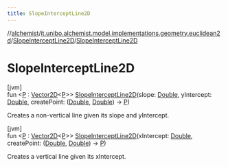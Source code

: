 ```yaml
---
title: SlopeInterceptLine2D
---
```

//[alchemist](../../../index.html)/[it.unibo.alchemist.model.implementations.geometry.euclidean2d](../index.html)/[SlopeInterceptLine2D](index.html)/[SlopeInterceptLine2D](-slope-intercept-line2-d.html)



# SlopeInterceptLine2D



[jvm]\
fun <[P](index.html) : [Vector2D](../../it.unibo.alchemist.model.interfaces.geometry/-vector2-d/index.html)<[P](index.html)>> [SlopeInterceptLine2D](-slope-intercept-line2-d.html)(slope: [Double](https://kotlinlang.org/api/latest/jvm/stdlib/kotlin/-double/index.html), yIntercept: [Double](https://kotlinlang.org/api/latest/jvm/stdlib/kotlin/-double/index.html), createPoint: ([Double](https://kotlinlang.org/api/latest/jvm/stdlib/kotlin/-double/index.html), [Double](https://kotlinlang.org/api/latest/jvm/stdlib/kotlin/-double/index.html)) -> [P](index.html))



Creates a non-vertical line given its slope and yIntercept.





[jvm]\
fun <[P](index.html) : [Vector2D](../../it.unibo.alchemist.model.interfaces.geometry/-vector2-d/index.html)<[P](index.html)>> [SlopeInterceptLine2D](-slope-intercept-line2-d.html)(xIntercept: [Double](https://kotlinlang.org/api/latest/jvm/stdlib/kotlin/-double/index.html), createPoint: ([Double](https://kotlinlang.org/api/latest/jvm/stdlib/kotlin/-double/index.html), [Double](https://kotlinlang.org/api/latest/jvm/stdlib/kotlin/-double/index.html)) -> [P](index.html))



Creates a vertical line given its xIntercept.




